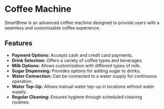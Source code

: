 # Coffee Machine

SmartBrew is an advanced coffee machine designed to provide users with a seamless and customizable coffee experience.

## Features

- **Payment Options:** Accepts cash and credit card payments.
- **Drink Selection:** Offers a variety of coffee types and beverages.
- **Milk Options:** Allows customization with different types of milk.
- **Sugar Dispensing:** Provides options for adding sugar to drinks.
- **Water Connection:** Can be connected to a water supply for continuous operation.
- **Water Top-Up:** Allows manual water top-up in locations without water supply.
- **Regular Cleaning:** Ensures hygiene through scheduled cleaning routines.